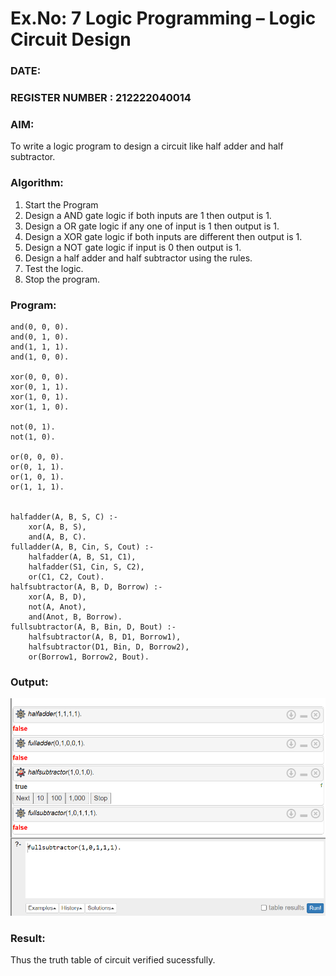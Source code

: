 # Ex.No: 7  Logic Programming –  Logic Circuit Design
### DATE:                                                                            
### REGISTER NUMBER : 212222040014
### AIM: 
To write a logic program to design a circuit like half adder and half subtractor.
###  Algorithm:
1. Start the Program
2. Design a AND gate logic if both inputs are 1 then output is 1.
3. Design a OR gate logic if any one of input is 1 then output is 1.
4. Design a XOR gate logic if both inputs are different then output is 1.
5. Design a NOT gate logic if input is 0 then output is 1.
6. Design a half adder and half subtractor using the rules.
7. Test the logic.
8. Stop the program.

### Program:
```
and(0, 0, 0).
and(0, 1, 0).
and(1, 1, 1).
and(1, 0, 0).

xor(0, 0, 0).
xor(0, 1, 1).
xor(1, 0, 1).
xor(1, 1, 0).

not(0, 1).
not(1, 0).

or(0, 0, 0).
or(0, 1, 1).
or(1, 0, 1).
or(1, 1, 1).


halfadder(A, B, S, C) :-
    xor(A, B, S),
    and(A, B, C).
fulladder(A, B, Cin, S, Cout) :-
    halfadder(A, B, S1, C1),
    halfadder(S1, Cin, S, C2),
    or(C1, C2, Cout).
halfsubtractor(A, B, D, Borrow) :-
    xor(A, B, D),
    not(A, Anot),
    and(Anot, B, Borrow).
fullsubtractor(A, B, Bin, D, Bout) :-
    halfsubtractor(A, B, D1, Borrow1),
    halfsubtractor(D1, Bin, D, Borrow2),
    or(Borrow1, Borrow2, Bout).

```
### Output:

![alt text](image-4.png)

### Result:
Thus the truth table of circuit verified sucessfully.
